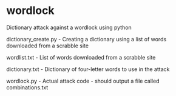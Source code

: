# wordlock
Dictionary attack against a wordlock using python

dictionary_create.py - Creating a dictionary using a list of words downloaded from a scrabble site

wordlist.txt - List of words downloaded from a scrabble site

dictionary.txt - Dictionary of four-letter words to use in the attack

wordlock.py - Actual attack code - should output a file called combinations.txt

